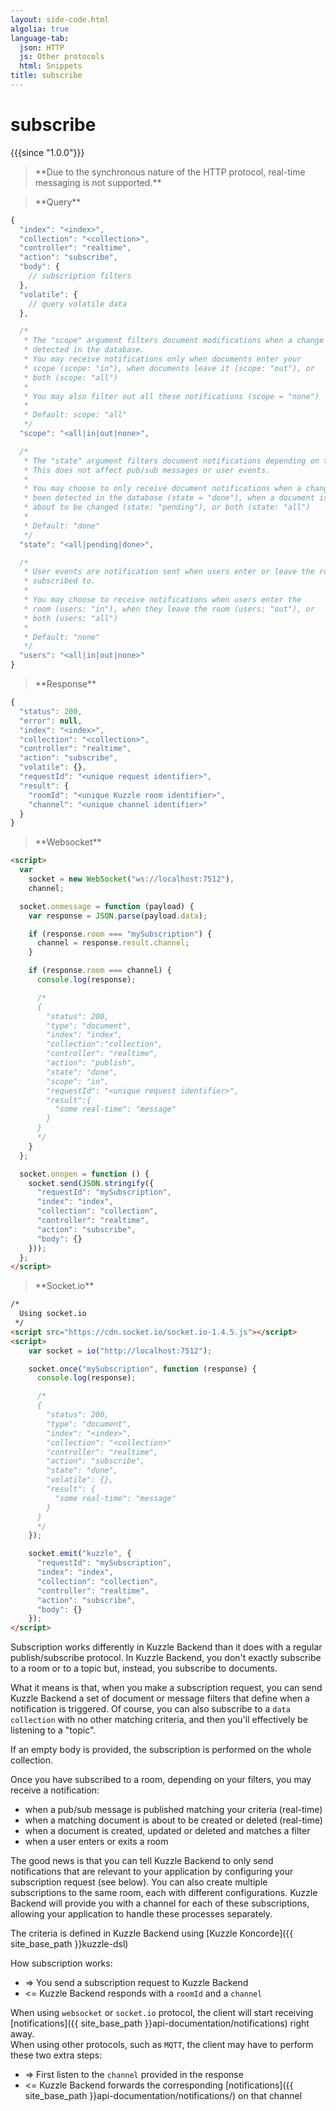 ```yaml
---
layout: side-code.html
algolia: true
language-tab:
  json: HTTP
  js: Other protocols
  html: Snippets
title: subscribe
---
```



# subscribe

{{{since "1.0.0"}}}


<blockquote class="json">
<p>
**Due to the synchronous nature of the HTTP protocol, real-time messaging is not supported.**
</p>
</blockquote>

<blockquote class="js">
<p>
**Query**
</p>
</blockquote>


```js
{
  "index": "<index>",
  "collection": "<collection>",
  "controller": "realtime",
  "action": "subscribe",
  "body": {
    // subscription filters
  },
  "volatile": {
    // query volatile data
  },

  /*
   * The "scope" argument filters document modifications when a change has been
   * detected in the database.
   * You may receive notifications only when documents enter your
   * scope (scope: "in"), when documents leave it (scope: "out"), or
   * both (scope: "all")
   *
   * You may also filter out all these notifications (scope = "none")
   *
   * Default: scope: "all"
   */
  "scope": "<all|in|out|none>",

  /*
   * The "state" argument filters document notifications depending on their state.
   * This does not affect pub/sub messages or user events.
   *
   * You may choose to only receive document notifications when a change has
   * been detected in the database (state = "done"), when a document is
   * about to be changed (state: "pending"), or both (state: "all")
   *
   * Default: "done"
   */
  "state": "<all|pending|done>",

  /*
   * User events are notification sent when users enter or leave the room you
   * subscribed to.
   *
   * You may choose to receive notifications when users enter the
   * room (users: "in"), when they leave the room (users: "out"), or
   * both (users: "all")
   *
   * Default: "none"
   */
  "users": "<all|in|out|none>"
}
```


<blockquote class="js">
<p>
**Response**
</p>
</blockquote>



```js
{
  "status": 200,
  "error": null,
  "index": "<index>",
  "collection": "<collection>",
  "controller": "realtime",
  "action": "subscribe",
  "volatile": {},                 
  "requestId": "<unique request identifier>",
  "result": {
    "roomId": "<unique Kuzzle room identifier>",
    "channel": "<unique channel identifier>"
  }
}
```



<blockquote class="html">
<p>
**Websocket**
</p>
</blockquote>


```html
<script>
  var
    socket = new WebSocket("ws://localhost:7512"),
    channel;

  socket.onmessage = function (payload) {
    var response = JSON.parse(payload.data);

    if (response.room === "mySubscription") {
      channel = response.result.channel;
    }

    if (response.room === channel) {
      console.log(response);

      /*
      {
        "status": 200,
        "type": "document",
        "index": "index",
        "collection":"collection",
        "controller": "realtime",
        "action": "publish",
        "state": "done",
        "scope": "in",
        "requestId": "<unique request identifier>",
        "result":{
          "some real-time": "message"
        }
      }
      */
    }
  };

  socket.onopen = function () {
    socket.send(JSON.stringify({
      "requestId": "mySubscription",
      "index": "index",
      "collection": "collection",
      "controller": "realtime",
      "action": "subscribe",
      "body": {}
    }));
  };
</script>
```



<blockquote class="html">
<p>
**Socket.io**
</p>
</blockquote>



```html
/*
  Using socket.io
 */
<script src="https://cdn.socket.io/socket.io-1.4.5.js"></script>
<script>
    var socket = io("http://localhost:7512");

    socket.once("mySubscription", function (response) {
      console.log(response);

      /*
      {
        "status": 200,
        "type": "document",
        "index": "<index>",
        "collection": "<collection>"
        "controller": "realtime",
        "action": "subscribe",
        "state": "done",
        "volatile": {},
        "result": {
          "some real-time": "message"
        }
      }
      */
    });

    socket.emit("kuzzle", {
      "requestId": "mySubscription",
      "index": "index",
      "collection": "collection",
      "controller": "realtime",
      "action": "subscribe",
      "body": {}
    });
</script>
```

Subscription works differently in Kuzzle Backend than it does with a regular publish/subscribe protocol.
In Kuzzle Backend, you don't exactly subscribe to a room or to a topic but, instead, you subscribe to documents.

What it means is that, when you make a subscription request, you can send Kuzzle Backend a set of document or message filters that define when a notification is triggered.
Of course, you can also subscribe to a ``data collection`` with no other matching criteria,
and then you'll effectively be listening to a "topic".

<aside class="notice">
  If an empty body is provided, the subscription is performed on the whole collection.
</aside>

Once you have subscribed to a room, depending on your filters, you may receive a notification:

* when a pub/sub message is published matching your criteria (real-time)
* when a matching document is about to be created or deleted (real-time)
* when a document is created, updated or deleted and matches a filter
* when a user enters or exits a room

The good news is that you can tell Kuzzle Backend to only send notifications that are relevant to your application
by configuring your subscription request (see below).
You can also create multiple subscriptions to the same room, each with different configurations.
Kuzzle Backend will provide you with a channel for each of these subscriptions,
allowing your application to handle these processes separately.

The criteria is defined in Kuzzle Backend using [Kuzzle Koncorde]({{ site_base_path }}kuzzle-dsl)

How subscription works:

* => You send a subscription request to Kuzzle Backend
* <= Kuzzle Backend responds with a ``roomId`` and a `channel`

When using `websocket` or `socket.io` protocol, the client will start receiving [notifications]({{ site_base_path }}api-documentation/notifications) right away.  
When using other protocols, such as `MQTT`, the client may have to perform these two extra steps:

* => First listen to the ``channel`` provided in the response
* <= Kuzzle Backend forwards the corresponding [notifications]({{ site_base_path }}api-documentation/notifications/) on that channel
